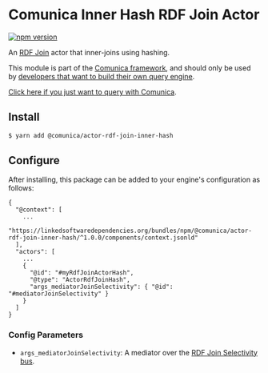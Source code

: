 # Comunica Inner Hash RDF Join Actor

[![npm version](https://badge.fury.io/js/%40comunica%2Factor-rdf-join-inner-hash.svg)](https://www.npmjs.com/package/@comunica/actor-rdf-join-inner-hash)

An [RDF Join](https://github.com/comunica/comunica/tree/master/packages/bus-rdf-join) actor that inner-joins using hashing.

This module is part of the [Comunica framework](https://github.com/comunica/comunica),
and should only be used by [developers that want to build their own query engine](https://comunica.dev/docs/modify/).

[Click here if you just want to query with Comunica](https://comunica.dev/docs/query/).

## Install

```bash
$ yarn add @comunica/actor-rdf-join-inner-hash
```

## Configure

After installing, this package can be added to your engine's configuration as follows:
```text
{
  "@context": [
    ...
    "https://linkedsoftwaredependencies.org/bundles/npm/@comunica/actor-rdf-join-inner-hash/^1.0.0/components/context.jsonld"  
  ],
  "actors": [
    ...
    {
      "@id": "#myRdfJoinActorHash",
      "@type": "ActorRdfJoinHash",
      "args_mediatorJoinSelectivity": { "@id": "#mediatorJoinSelectivity" }
    }
  ]
}
```

### Config Parameters

* `args_mediatorJoinSelectivity`: A mediator over the [RDF Join Selectivity bus](https://github.com/comunica/comunica/tree/master/packages/bus-rdf-join-selectivity).

